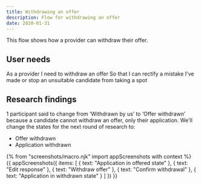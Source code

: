 ```yaml
---
title: Withdrawing an offer
description: Flow for withdrawing an offer
date: 2020-01-31
---
```


This flow shows how a provider can withdraw their offer.

## User needs

As a provider
I need to withdraw an offer
So that I can rectify a mistake I've made or stop an unsuitable candidate from taking a spot

## Research findings

1 participant said to change from ‘Withdrawn by us’ to ‘Offer withdrawn’ because a candidate cannot withdraw an offer, only their application. We'll change the states for the next round of research to:

- Offer withdrawn
- Application withdrawn

{% from "screenshots/macro.njk" import appScreenshots with context %}
{{ appScreenshots({
  items: [
    {
      text: "Application in offered state"
    },
    {
      text: "Edit response"
    },
    {
      text: "Withdraw offer"
    },
    {
      text: "Confirm withdrawal"
    },
    {
      text: "Application in withdrawn state"
    }
  ]
}) }}
